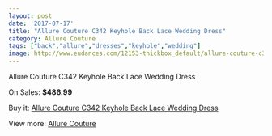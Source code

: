 ```yaml
---
layout: post
date: '2017-07-17'
title: "Allure Couture C342 Keyhole Back Lace Wedding Dress"
category: Allure Couture
tags: ["back","allure","dresses","keyhole","wedding"]
image: http://www.eudances.com/12153-thickbox_default/allure-couture-c342-keyhole-back-lace-wedding-dress.jpg
---
```

Allure Couture C342 Keyhole Back Lace Wedding Dress

On Sales: **$486.99**
<a href="https://www.eudances.com/en/allure-couture/3795-allure-couture-c342-keyhole-back-lace-wedding-dress.html"><amp-img layout="responsive" width="600" height="600" src="//www.eudances.com/12153-thickbox_default/allure-couture-c342-keyhole-back-lace-wedding-dress.jpg" alt="Allure Couture C342 Keyhole Back Lace Wedding Dress 0" /></a>
<a href="https://www.eudances.com/en/allure-couture/3795-allure-couture-c342-keyhole-back-lace-wedding-dress.html"><amp-img layout="responsive" width="600" height="600" src="//www.eudances.com/12158-thickbox_default/allure-couture-c342-keyhole-back-lace-wedding-dress.jpg" alt="Allure Couture C342 Keyhole Back Lace Wedding Dress 1" /></a>
<a href="https://www.eudances.com/en/allure-couture/3795-allure-couture-c342-keyhole-back-lace-wedding-dress.html"><amp-img layout="responsive" width="600" height="600" src="//www.eudances.com/12157-thickbox_default/allure-couture-c342-keyhole-back-lace-wedding-dress.jpg" alt="Allure Couture C342 Keyhole Back Lace Wedding Dress 2" /></a>
<a href="https://www.eudances.com/en/allure-couture/3795-allure-couture-c342-keyhole-back-lace-wedding-dress.html"><amp-img layout="responsive" width="600" height="600" src="//www.eudances.com/12156-thickbox_default/allure-couture-c342-keyhole-back-lace-wedding-dress.jpg" alt="Allure Couture C342 Keyhole Back Lace Wedding Dress 3" /></a>
<a href="https://www.eudances.com/en/allure-couture/3795-allure-couture-c342-keyhole-back-lace-wedding-dress.html"><amp-img layout="responsive" width="600" height="600" src="//www.eudances.com/12155-thickbox_default/allure-couture-c342-keyhole-back-lace-wedding-dress.jpg" alt="Allure Couture C342 Keyhole Back Lace Wedding Dress 4" /></a>
<a href="https://www.eudances.com/en/allure-couture/3795-allure-couture-c342-keyhole-back-lace-wedding-dress.html"><amp-img layout="responsive" width="600" height="600" src="//www.eudances.com/12154-thickbox_default/allure-couture-c342-keyhole-back-lace-wedding-dress.jpg" alt="Allure Couture C342 Keyhole Back Lace Wedding Dress 5" /></a>

Buy it: [Allure Couture C342 Keyhole Back Lace Wedding Dress](https://www.eudances.com/en/allure-couture/3795-allure-couture-c342-keyhole-back-lace-wedding-dress.html "Allure Couture C342 Keyhole Back Lace Wedding Dress")

View more: [Allure Couture](https://www.eudances.com/en/37-allure-couture "Allure Couture")